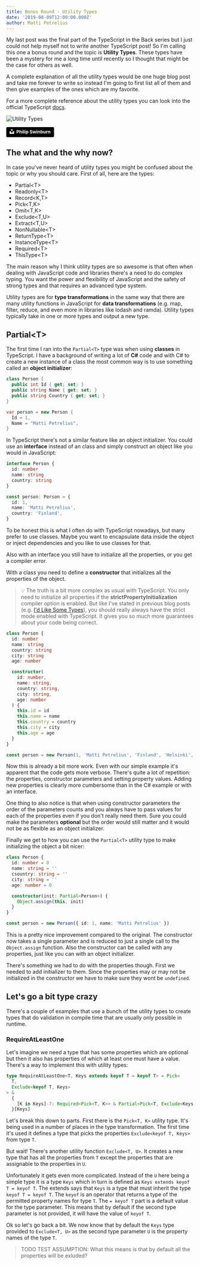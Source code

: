 ```yaml
---
title: Bonus Round - Utility Types
date: '2019-08-09T12:00:00.000Z'
author: Matti Petrelius
---
```


My last post was the final part of the TypeScript in the Back series but I just could not help myself not to write another TypeScript post! So I'm calling this one a bonus round and the topic is **Utility Types**. These types have been a mystery for me a long time until recently so I thought that might be the case for others as well.

A complete explanation of all the utility types would be one huge blog post and take me forever to write so instead I'm going to first list all of them and then give examples of the ones which are my favorite.

For a more complete reference about the utility types you can look into the official TypeScript [docs](https://www.typescriptlang.org/docs/handbook/utility-types.html).

![Utility Types](./utilities.jpg)

<a style="background-color:black;color:white;text-decoration:none;padding:4px 6px;font-family:-apple-system, BlinkMacSystemFont, &quot;San Francisco&quot;, &quot;Helvetica Neue&quot;, Helvetica, Ubuntu, Roboto, Noto, &quot;Segoe UI&quot;, Arial, sans-serif;font-size:12px;font-weight:bold;line-height:1.2;display:inline-block;border-radius:3px" href="https://unsplash.com/@pjswinburn?utm_medium=referral&amp;utm_campaign=photographer-credit&amp;utm_content=creditBadge" target="_blank" rel="noopener noreferrer" title="Download free do whatever you want high-resolution photos from Philip Swinburn"><span style="display:inline-block;padding:2px 3px"><svg xmlns="http://www.w3.org/2000/svg" style="height:12px;width:auto;position:relative;vertical-align:middle;top:-2px;fill:white" viewBox="0 0 32 32"><title>unsplash-logo</title><path d="M10 9V0h12v9H10zm12 5h10v18H0V14h10v9h12v-9z"></path></svg></span><span style="display:inline-block;padding:2px 3px">Philip Swinburn</span></a>

## The what and the why now?

In case you've never heard of utility types you might be confused about the topic or why you should care. First of all, here are the types:

- Partial&lt;T>
- Readonly&lt;T>
- Record&lt;K,T>
- Pick&lt;T,K>
- Omit&lt;T,K>
- Exclude&lt;T,U>
- Extract&lt;T,U>
- NonNullable&lt;T>
- ReturnType&lt;T>
- InstanceType&lt;T>
- Required&lt;T>
- ThisType&lt;T>

The main reason why I think utility types are so awesome is that often when dealing with JavaScript code and libraries there's a need to do complex typing. You want the power and flexibility of JavaScript and the safety of strong types and that requires an advanced type system.

Utility types are for **type transformations** in the same way that there are many utility functions in JavaScript for **data transformations** (e.g. map, filter, reduce, and even more in libraries like lodash and ramda). Utility types typically take in one or more types and output a new type.

## Partial&lt;T>

The first time I ran into the `Partial<T>` type was when using **classes** in TypeScript. I have a background of writing a lot of **C#** code and with C# to create a new instance of a class the most common way is to use something called an **object initializer**:

```c#
class Person {
  public int Id { get; set; }
  public string Name { get; set; }
  public string Country { get; set; }
}

var person = new Person {
  Id = 1,
  Name = "Matti Petrelius",
}
```

In TypeScript there's not a similar feature like an object initializer. You could use an **interface** instead of an class and simply construct an object like you would in JavaScript:

```typescript
interface Person {
  id: number
  name: string
  country: string
}

const person: Person = {
  id: 1,
  name: 'Matti Petrelius',
  country: 'Finland',
}
```

To be honest this is what I often do with TypeScript nowadays, but many prefer to use classes. Maybe you want to encapsulate data inside the object or inject dependencies and you like to use classes for that.

Also with an interface you still have to initialize all the properties, or you get a compiler error.

With a class you need to define a **constructor** that initializes all the properties of the object.

> 💡 The truth is a bit more complex as usual with TypeScript. You only need to initialize all properties if the **strictPropertyInitialization** compiler option is enabled. But like I've stated in previous blog posts (e.g. [I'd Like Some Types](./id-like-some-types)), you should really always have the strict mode enabled with TypeScript. It gives you so much more guarantees about your code being correct.

```typescript
class Person {
  id: number
  name: string
  country: string
  city: string
  age: number

  constructor(
    id: number,
    name: string,
    country: string,
    city: string,
    age: number
  ) {
    this.id = id
    this.name = name
    this.country = country
    this.city = city
    this.age = age
  }
}

const person = new Person(1, 'Matti Petrelius', 'Finland', 'Helsinki', 37)
```

Now this is already a bit more work. Even with our simple example it's apparent that the code gets more verbose. There's quite a lot of repetition: the properties, constructor parameters and setting property values. Adding new properties is clearly more cumbersome than in the C# example or with an interface.

One thing to also notice is that when using constructor parameters the order of the parameters counts and you always have to pass values for each of the properties even if you don't really need them. Sure you could make the parameters **optional** but the order would still matter and it would not be as flexible as an object initializer.

Finally we get to how you can use the `Partial<T>` utility type to make initializing the object a bit nicer:

```typescript
class Person {
  id: number = 0
  name: string = ''
  csountry: string = ''
  city: string = ''
  age: number = 0

  constructor(init: Partial<Person>) {
    Object.assign(this, init)
  }
}

const person = new Person({ id: 1, name: 'Matti Petrelius' })
```

This is a pretty nice improvement compared to the original. The constructor now takes a single parameter and is reduced to just a single call to the `Object.assign` function. Also the constructor can be called with any properties, just like you can with an object initializer.

There's something we had to do with the properties though. First we needed to add initializer to them. Since the properties may or may not be initialized in the constructor we have to make sure they wont be `undefined`.

## Let's go a bit type crazy

There's a couple of examples that use a bunch of the utility types to create types that do validation in compile time that are usually only possible in runtime.

### RequireAtLeastOne

Let's imagine we need a type that has some properties which are optional but then it also has properties of which at least one must have a value. There's a way to implement this with utility types:

```typescript
type RequireAtLeastOne<T, Keys extends keyof T = keyof T> = Pick<
  T,
  Exclude<keyof T, Keys>
> &
  {
    [K in Keys]-?: Required<Pick<T, K>> & Partial<Pick<T, Exclude<Keys, K>>>
  }[Keys]
```

Let's break this down to parts. First there is the `Pick<T, K>` utility type. It's being used in a number of places in the type transformation. The first time it's used it defines a type that picks the properties `Exclude<keyof T, Keys>` from type `T`.

But wait! There's another utility function `Exclude<T, U>`. It creates a new type that has all the properties from `T` except the properties that are assignable to the properties in `U`.

Unfortunately it gets even more complicated. Instead of the `U` here being a simple type it is a type `Keys` which in turn is defined as `Keys extends keyof T = keyof T`. The extends says that `Keys` is a type that must inherit the type `keyof T = keyof T`. The `keyof` is an operator that returns a type of the permitted property names for type `T`. The `= keyof T` part is a default value for the type parameter. This means that by default if the second type parameter is not provided, it will have the value of `keyof T`.

Ok so let's go back a bit. We now know that by default the `Keys` type provided to `Exclude<T, U>` as the second type parameter `U` is the property names of the type `T`.

> TODO TEST ASSUMPTION: What this means is that by default all the properties will be exluded?
